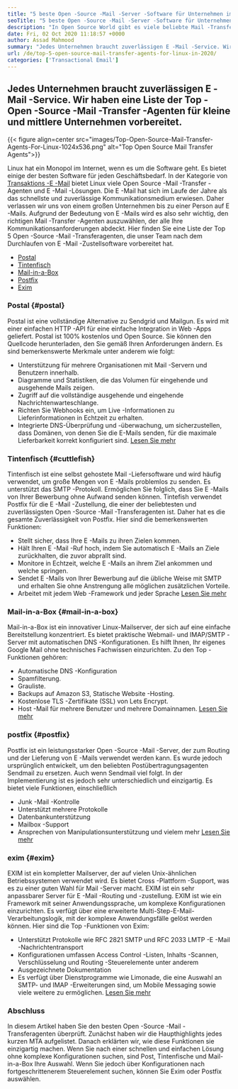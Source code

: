 ```yaml
---
title: "5 beste Open -Source -Mail -Server -Software für Unternehmen im Jahr 2020" 
seoTitle: "5 beste Open -Source -Mail -Server -Software für Unternehmen im Jahr 2020" 
description: "In Open Source World gibt es viele beliebte Mail -Transfer -Agenten, um Ihren eigenen E -Mail -Service wie Google Mail einzurichten. Wir haben die Top 5 Mail -Server in die engere Wahl gezogen." 
date: Fri, 02 Oct 2020 11:18:57 +0000
author: Assad Mahmood
summary: "Jedes Unternehmen braucht zuverlässigen E -Mail -Service. Wir haben eine Liste der Top -Open -Source -Mail -Transfer -Agenten für kleine und mittlere Unternehmen vorbereitet." 
url: /de/top-5-open-source-mail-transfer-agents-for-linux-in-2020/
categories: ['Transactional Email']
---
```


## Jedes Unternehmen braucht zuverlässigen E -Mail -Service. Wir haben eine Liste der Top -Open -Source -Mail -Transfer -Agenten für kleine und mittlere Unternehmen vorbereitet.

{{< figure align=center src="images/Top-Open-Source-Mail-Transfer-Agents-For-Linux-1024x536.png" alt="Top Open Source Mail Transfer Agents">}}

Linux hat ein Monopol im Internet, wenn es um die Software geht. Es bietet einige der besten Software für jeden Geschäftsbedarf. In der Kategorie von [Transaktions -E -Mail][1] bietet Linux viele Open Source -Mail -Transfer -Agenten und E -Mail -Lösungen.
Die E -Mail hat sich im Laufe der Jahre als das schnellste und zuverlässige Kommunikationsmedium erwiesen. Daher verlassen wir uns von einem großen Unternehmen bis zu einer Person auf E -Mails. Aufgrund der Bedeutung von E -Mails wird es also sehr wichtig, den richtigen Mail -Transfer -Agenten auszuwählen, der alle Ihre Kommunikationsanforderungen abdeckt.
Hier finden Sie eine Liste der Top 5 Open -Source -Mail -Transferagenten, die unser Team nach dem Durchlaufen von E -Mail -Zustellsoftware vorbereitet hat.
  * [Postal][2]
  * [Tintenfisch][3]
  * [Mail-in-a-Box][4]
  * [Postfix][5]
  * [Exim][6]


### **Postal** {#postal}

Postal ist eine vollständige Alternative zu Sendgrid und Mailgun. Es wird mit einer einfachen HTTP -API für eine einfache Integration in Web -Apps geliefert. Postal ist 100% kostenlos und Open Source. Sie können den Quellcode herunterladen, den Sie gemäß Ihren Anforderungen ändern.
Es sind bemerkenswerte Merkmale unter anderem wie folgt:
  * Unterstützung für mehrere Organisationen mit Mail -Servern und Benutzern innerhalb.
  * Diagramme und Statistiken, die das Volumen für eingehende und ausgehende Mails zeigen.
  * Zugriff auf die vollständige ausgehende und eingehende Nachrichtenwarteschlange.
  * Richten Sie Webhooks ein, um Live -Informationen zu Lieferinformationen in Echtzeit zu erhalten.
  * Integrierte DNS-Überprüfung und -überwachung, um sicherzustellen, dass Domänen, von denen Sie die E-Mails senden, für die maximale Lieferbarkeit korrekt konfiguriert sind.
    [Lesen Sie mehr][7]


### **Tintenfisch** {#cuttlefish}

Tintenfisch ist eine selbst gehostete Mail -Liefersoftware und wird häufig verwendet, um große Mengen von E -Mails problemlos zu senden. Es unterstützt das SMTP -Protokoll. Ermöglichen Sie folglich, dass Sie E -Mails von Ihrer Bewerbung ohne Aufwand senden können. Tintefish verwendet Postfix für die E -Mail -Zustellung, die einer der beliebtesten und zuverlässigsten Open -Source -Mail -Transferagenten ist. Daher hat es die gesamte Zuverlässigkeit von Postfix.
Hier sind die bemerkenswerten Funktionen:
  * Stellt sicher, dass Ihre E -Mails zu ihren Zielen kommen.
  * Hält Ihren E -Mail -Ruf hoch, indem Sie automatisch E -Mails an Ziele zurückhalten, die zuvor abprallt sind.
  * Monitore in Echtzeit, welche E -Mails an ihrem Ziel ankommen und welche springen.
  * Sendet E -Mails von Ihrer Bewerbung auf die übliche Weise mit SMTP und erhalten Sie ohne Anstrengung alle möglichen zusätzlichen Vorteile.
  * Arbeitet mit jedem Web -Framework und jeder Sprache
    [Lesen Sie mehr][8]


### **Mail-in-a-Box** {#mail-in-a-box}

Mail-in-a-Box ist ein innovativer Linux-Mailserver, der sich auf eine einfache Bereitstellung konzentriert. Es bietet praktische Webmail- und IMAP/SMTP -Server mit automatischen DNS -Konfigurationen. Es hilft Ihnen, Ihr eigenes Google Mail ohne technisches Fachwissen einzurichten. Zu den Top -Funktionen gehören:
  * Automatische DNS -Konfiguration
  * Spamfilterung.
  * Grauliste.
  * Backups auf Amazon S3, Statische Website -Hosting.
  * Kostenlose TLS -Zertifikate (SSL) von Lets Encrypt.
  * Host -Mail für mehrere Benutzer und mehrere Domainnamen.
    [Lesen Sie mehr][9]


### **postfix** {#postfix}

Postfix ist ein leistungsstarker Open -Source -Mail -Server, der zum Routing und der Lieferung von E -Mails verwendet werden kann. Es wurde jedoch ursprünglich entwickelt, um den beliebten Postübertragungsagenten Sendmail zu ersetzen. Auch wenn Sendmail viel folgt. In der Implementierung ist es jedoch sehr unterschiedlich und einzigartig. Es bietet viele Funktionen, einschließlich
  * Junk -Mail -Kontrolle
  * Unterstützt mehrere Protokolle
  * Datenbankunterstützung
  * Mailbox -Support
  * Ansprechen von Manipulationsunterstützung und vielem mehr
    [Lesen Sie mehr][10]


### **exim** {#exim}

EXIM ist ein kompletter Mailserver, der auf vielen Unix-ähnlichen Betriebssystemen verwendet wird. Es bietet Cross -Plattform -Support, was es zu einer guten Wahl für Mail -Server macht. EXIM ist ein sehr anpassbarer Server für E -Mail -Routing und -zustellung. EXIM ist wie ein Framework mit seiner Anwendungssprache, um komplexe Konfigurationen einzurichten. Es verfügt über eine erweiterte Multi-Step-E-Mail-Verarbeitungslogik, mit der komplexe Anwendungsfälle gelöst werden können. Hier sind die Top -Funktionen von Exim:
  * Unterstützt Protokolle wie RFC 2821 SMTP und RFC 2033 LMTP -E -Mail -Nachrichtentransport
  * Konfigurationen umfassen Access Control -Listen, Inhalts -Scannen, Verschlüsselung und Routing -Steuerelemente unter anderem
  * Ausgezeichnete Dokumentation
  * Es verfügt über Dienstprogramme wie Limonade, die eine Auswahl an SMTP- und IMAP -Erweiterungen sind, um Mobile Messaging sowie viele weitere zu ermöglichen.
    [Lesen Sie mehr][11]

### Abschluss
In diesem Artikel haben Sie den besten Open -Source -Mail -Transferagenten überprüft. Zunächst haben wir die Haupthighlights jedes kurzen MTA aufgelistet. Danach erklärten wir, wie diese Funktionen sie einzigartig machen. Wenn Sie nach einer schnellen und einfachen Lösung ohne komplexe Konfigurationen suchen, sind Post, Tintenfische und Mail-in-a-Box Ihre Auswahl. Wenn Sie jedoch über Konfigurationen nach fortgeschrittenerem Steuerelement suchen, können Sie Exim oder Postfix auswählen.



[1]: https://products.containerize.com/transactional-email
[2]: #postal
[3]: #cuttlefish
[4]: #mail-in-a-box
[5]: #postfix
[6]: #exim
[7]: https://products.containerize.com/transactional-email/postal
[8]: https://products.containerize.com/transactional-email/cuttlefish
[9]: https://products.containerize.com/transactional-email/mail-in-a-box
[10]: https://products.containerize.com/transactional-email/postfix
[11]: https://products.containerize.com/transactional-email/exim
